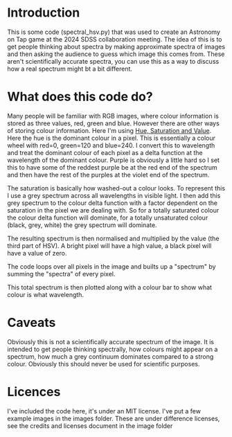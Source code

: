 # Introduction
This is some code (spectral_hsv.py) that was used to create an Astronomy on Tap game at the 2024 SDSS collaboration meeting. The idea of this is to get people thinking about spectra by making approximate spectra of images and then asking the audience to guess which image this comes from. These aren't scientifically accurate spectra, you can use this as a way to discuss how a real spectrum might bt a bit different.

# What does this code do?
Many people will be familiar with RGB images, where colour information is stored as three values, red, green and blue. However there are other ways of storing colour information. Here I'm using <a href="https://en.wikipedia.org/wiki/HSL_and_HSV">Hue, Saturation and Value</a>. Here the hue is the dominant colour in a pixel. This is essentially a colour wheel with red=0, green=120 and blue=240. I convert this to wavelength and treat the dominant colour of each pixel as a delta function at the wavelength of the dominant colour. Purple is obviously a little hard so I set this to have some of the reddest purple be at the red end of the spectrum and then have the rest of the purples at the violet end of the spectrum.

The saturation is basically how washed-out a colour looks. To represent this I use a grey spectrum across all wavelengths in visible light. I then add this grey spectrum to the colour delta function with a factor dependent on the saturation in the pixel we are dealing with. So for a totally saturated colour the colour delta function will dominate, for a totally unsaturated colour (black, grey, white) the grey spectrum will dominate.

The resulting spectrum is then normalised and multiplied by the value (the third part of HSV). A bright pixel will have a high value, a black pixel will have a value of zero.

The code loops over all pixels in the image and builts up a "spectrum" by summing the "spectra" of every pixel.

This total spectrum is then plotted along with a colour bar to show what colour is what wavelength.

# Caveats
Obviously this is not a scientifically accurate spectrum of the image. It is intended to get people thinking spectrally, how colours might appear on a spectrum, how much a grey continuum dominates compared to a strong colour. Obviously this should never be used for scientific purposes. 

# Licences
I've included the code here, it's under an MIT license. I've put a few example images in the images folder. These are under difference licenses, see the credits and licenses document in the image folder
